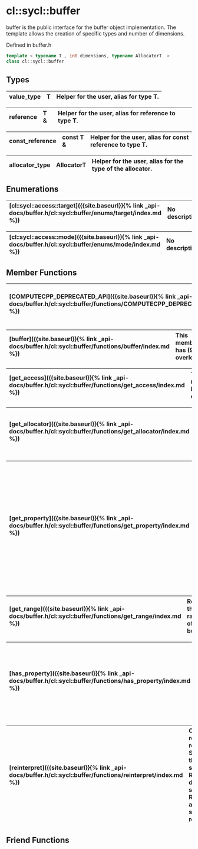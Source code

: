 ---
---
# cl::sycl::buffer

buffer is the public interface for the buffer object implementation. The template allows the creation of specific types and number of dimensions. 

Defined in buffer.h

```cpp
template < typename T , int dimensions, typename AllocatorT  >
class cl::sycl::buffer
```

## Types

| value_type | T | Helper for the user, alias for type T.  |
| :--- | :--- | :--- |

| reference | T & | Helper for the user, alias for reference to type T.  |
| :--- | :--- | :--- |

| const_reference | const T & | Helper for the user, alias for const reference to type T.  |
| :--- | :--- | :--- |

| allocator_type | AllocatorT | Helper for the user, alias for the type of the allocator.  |
| :--- | :--- | :--- |

## Enumerations

| [cl::sycl::access::target]({{site.baseurl}}{% link _api-docs/buffer.h/cl::sycl::buffer/enums/target/index.md %}) | No description. |
| :--- | :--- |

| [cl::sycl::access::mode]({{site.baseurl}}{% link _api-docs/buffer.h/cl::sycl::buffer/enums/mode/index.md %}) | No description. |
| :--- | :--- |

## Member Functions

| [COMPUTECPP_DEPRECATED_API]({{site.baseurl}}{% link _api-docs/buffer.h/cl::sycl::buffer/functions/COMPUTECPP_DEPRECATED_API/index.md %}) | Construct a buffer from an OpenCL object.  |
| :--- | :--- |

| [buffer]({{site.baseurl}}{% link _api-docs/buffer.h/cl::sycl::buffer/functions/buffer/index.md %}) | This member has (9) overloads |
| :--- | :--- |

| [get_access]({{site.baseurl}}{% link _api-docs/buffer.h/cl::sycl::buffer/functions/get_access/index.md %}) | This member has (6) overloads |
| :--- | :--- |

| [get_allocator]({{site.baseurl}}{% link _api-docs/buffer.h/cl::sycl::buffer/functions/get_allocator/index.md %}) | Returns the allocator provided to the buffer.  |
| :--- | :--- |

| [get_property]({{site.baseurl}}{% link _api-docs/buffer.h/cl::sycl::buffer/functions/get_property/index.md %}) | Returns a copy of the property of type propertyT that this SYCL buffer was constructed with. Throws an error if buffer was not constructed with the property.  |
| :--- | :--- |

| [get_range]({{site.baseurl}}{% link _api-docs/buffer.h/cl::sycl::buffer/functions/get_range/index.md %}) | Returns the range of the buffer.  |
| :--- | :--- |

| [has_property]({{site.baseurl}}{% link _api-docs/buffer.h/cl::sycl::buffer/functions/has_property/index.md %}) | Returns whether this SYCL buffer was constructed with the property specified by propertyT.  |
| :--- | :--- |

| [reinterpret]({{site.baseurl}}{% link _api-docs/buffer.h/cl::sycl::buffer/functions/reinterpret/index.md %}) | Creates and returns a reinterpreted SYCL buffer with the type specified by ReinterpretT, dimensions specified by ReinterpretDim and range specified by reinterpretRange.  |
| :--- | :--- |


## Friend Functions


